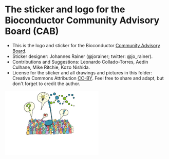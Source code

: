 # The sticker and logo for the Bioconductor Community Advisory Board (CAB)

* This is the logo and sticker for the Bioconductor [Community Advisory
  Board](https://bioconductor.org/about/community-advisory-board/).
* Sticker designer: Johannes Rainer (@jorainer; twitter: @jo_rainer).
* Contributions and Suggestions: Leonardo Collado-Torres, Aedin Culhane, Mike
  Ritchie, Kozo Nishida.
* License for the sticker and all drawings and pictures in this folder: Creative
  Commons Attribution
  [CC-BY](https://creativecommons.org/licenses/by/2.0/). Feel free to share and
  adapt, but don't forget to credit the author.

<img src="./CAB_logo_drawing.png" height="200">


